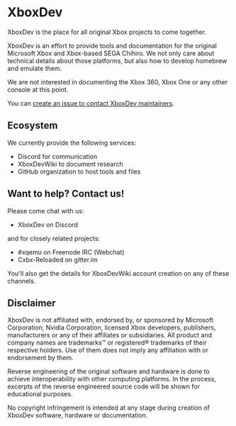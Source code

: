 # XboxDev

XboxDev is the place for all original Xbox projects to come together.

XboxDev is an effort to provide tools and documentation for the original Microsoft Xbox and Xbox-based SEGA Chihiro.
We not only care about technical details about those platforms, but also how to develop homebrew and emulate them.

We are not interested in documenting the Xbox 360, Xbox One or any other console at this point.

You can [create an issue to contact XboxDev maintainers](https://github.com/XboxDev/XboxDev/issues/new).


## Ecosystem

We currently provide the following services:

* Discord for communication
* XboxDevWiki to document research
* GitHub organization to host tools and files


## Want to help? Contact us!

Please come chat with us:

* XboxDev on Discord

and for closely related projects:

* #xqemu on Freenode IRC (Webchat)
* Cxbx-Reloaded on gitter.im

You'll also get the details for XboxDevWiki account creation on any of these channels.


## Disclaimer

XboxDev is not affiliated with, endorsed by, or sponsored by Microsoft Corporation, Nvidia Corporation, licensed Xbox developers, publishers, manufacturers or any of their affiliates or subsidiaries.
All product and company names are trademarks™ or registered® trademarks of their respective holders.
Use of them does not imply any affiliation with or endorsement by them.

Reverse engineering of the original software and hardware is done to achieve interoperability with other computing platforms.
In the process, excerpts of the reverse engineered source code will be shown for educational purposes.

No copyright infringement is intended at any stage during creation of XboxDev software, hardware or documentation.
